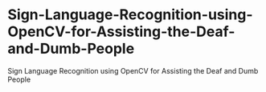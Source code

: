 # Sign-Language-Recognition-using-OpenCV-for-Assisting-the-Deaf-and-Dumb-People
Sign Language Recognition using OpenCV for Assisting the Deaf and Dumb People
